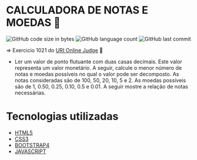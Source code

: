 # CALCULADORA DE NOTAS E MOEDAS 💸
![GitHub code size in bytes](https://img.shields.io/github/languages/code-size/thamiresviel/calcular-notas-e-moedas?style=flat-square) 
![GitHub language count](https://img.shields.io/github/languages/count/thamiresviel/calcular-notas-e-moedas)
![GitHub last commit](https://img.shields.io/github/last-commit/thamiresviel/calcular-notas-e-moedas)

=> Exercicio 1021 do [URI Online Judge](https://www.urionlinejudge.com.br/judge/pt/login?redirect=%2Fpt) 🚀

- Ler um valor de ponto flutuante com duas casas decimais. Este valor representa um valor monetário. A seguir, calcule o menor número de notas e moedas possíveis no qual o valor pode ser decomposto. As notas consideradas são de 100, 50, 20, 10, 5 e 2. As moedas possíveis são de 1, 0.50, 0.25, 0.10, 0.5 e 0.01. A seguir mostre a relação de notas necessárias.

# Tecnologias utilizadas
- [HTML5](https://www.w3schools.com/html/)
- [CSS3](https://www.w3schools.com/css/)
- [BOOTSTRAP4](https://getbootstrap.com/docs/4.5/getting-started/introduction/)
- [JAVASCRIPT](https://devdocs.io/javascript/)
